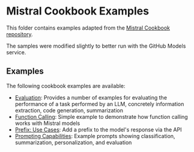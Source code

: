 # Mistral Cookbook Examples

This folder contains examples adapted from the [Mistral Cookbook repository](https://github.com/mistralai/cookbook).

The samples were modified slightly to better run with the GitHub Models service.

## Examples

The following cookbook examples are available:

- [Evaluation](evaluation.ipynb): Provides a number of examples for evaluating the performance of a task performed by an LLM, concretely information extraction, code generation, summarization
- [Function Calling](function_calling.ipynb): Simple example to demonstrate how function calling works with Mistral models
- [Prefix: Use Cases](prefix_use_cases.ipynb): Add a prefix to the model's response via the API
- [Prompting Capabilities](prompting_capabilities.ipynb): Example prompts showing classification, summarization, personalization, and evaluation